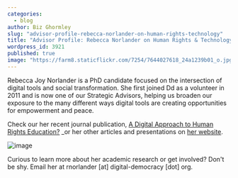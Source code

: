 ```yaml
---
categories:
  - blog
author: Biz Ghormley
slug: "advisor-profile-rebecca-norlander-on-human-rights-technology"
title: "Advisor Profile: Rebecca Norlander on Human Rights & Technology"
wordpress_id: 3921
published: true
image: "https://farm8.staticflickr.com/7254/7644027618_24a1239b01_o.jpg"
---
```


Rebecca Joy Norlander is a PhD candidate focused on the intersection of digital tools and social transformation. She first joined Dd as a volunteer in 2011 and is now one of our Strategic Advisors, helping us broaden our exposure to the many different ways digital tools are creating opportunities for empowerment and peace.

Check our her recent journal publication, [A Digital Approach to Human Rights Education?](http://www.tandfonline.com/doi/abs/10.1080/10402659.2012.651025) _or her other articles and presentations on [her website](https://sites.google.com/site/rebeccajoynorlander/).

![image](https://farm8.staticflickr.com/7254/7644027618_24a1239b01_o.jpg)

Curious to learn more about her academic research or get involved? Don't be shy. Email her at rnorlander [at] digital-democracy [dot] org.
